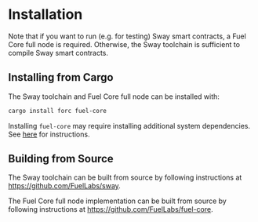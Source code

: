 # Installation

Note that if you want to run (e.g. for testing) Sway smart contracts, a Fuel Core full node is required. Otherwise, the Sway toolchain is sufficient to compile Sway smart contracts.

## Installing from Cargo

The Sway toolchain and Fuel Core full node can be installed with:

```sh
cargo install forc fuel-core
```

Installing `fuel-core` may require installing additional system dependencies. See [here](https://github.com/FuelLabs/fuel-core#building) for instructions.

## Building from Source

The Sway toolchain can be built from source by following instructions at <https://github.com/FuelLabs/sway>.

The Fuel Core full node implementation can be built from source by following instructions at <https://github.com/FuelLabs/fuel-core>.
